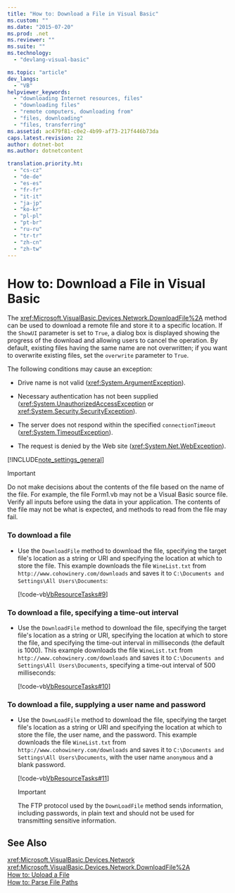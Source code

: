 ```yaml
---
title: "How to: Download a File in Visual Basic"
ms.custom: ""
ms.date: "2015-07-20"
ms.prod: .net
ms.reviewer: ""
ms.suite: ""
ms.technology: 
  - "devlang-visual-basic"

ms.topic: "article"
dev_langs: 
  - "VB"
helpviewer_keywords: 
  - "downloading Internet resources, files"
  - "downloading files"
  - "remote computers, downloading from"
  - "files, downloading"
  - "files, transferring"
ms.assetid: ac479f81-c0e2-4b99-af73-217f446b73da
caps.latest.revision: 22
author: dotnet-bot
ms.author: dotnetcontent

translation.priority.ht: 
  - "cs-cz"
  - "de-de"
  - "es-es"
  - "fr-fr"
  - "it-it"
  - "ja-jp"
  - "ko-kr"
  - "pl-pl"
  - "pt-br"
  - "ru-ru"
  - "tr-tr"
  - "zh-cn"
  - "zh-tw"
---
```

# How to: Download a File in Visual Basic
The <xref:Microsoft.VisualBasic.Devices.Network.DownloadFile%2A> method can be used to download a remote file and store it to a specific location. If the `ShowUI` parameter is set to `True`, a dialog box is displayed showing the progress of the download and allowing users to cancel the operation. By default, existing files having the same name are not overwritten; if you want to overwrite existing files, set the `overwrite` parameter to `True`.  
  
 The following conditions may cause an exception:  
  
-   Drive name is not valid (<xref:System.ArgumentException>).  
  
-   Necessary authentication has not been supplied (<xref:System.UnauthorizedAccessException> or <xref:System.Security.SecurityException>).  
  
-   The server does not respond within the specified `connectionTimeout` (<xref:System.TimeoutException>).  
  
-   The request is denied by the Web site (<xref:System.Net.WebException>).  
  
[!INCLUDE[note_settings_general](~/includes/note-settings-general-md.md)]  
  
> [!IMPORTANT]
>  Do not make decisions about the contents of the file based on the name of the file. For example, the file Form1.vb may not be a Visual Basic source file. Verify all inputs before using the data in your application. The contents of the file may not be what is expected, and methods to read from the file may fail.  
  
### To download a file  
  
-   Use the `DownloadFile` method to download the file, specifying the target file's location as a string or URI and specifying the location at which to store the file. This example downloads the file `WineList.txt` from `http://www.cohowinery.com/downloads` and saves it to `C:\Documents and Settings\All Users\Documents`:  
  
     [!code-vb[VbResourceTasks#9](../../../../visual-basic/developing-apps/programming/computer-resources/codesnippet/VisualBasic/how-to-download-a-file_1.vb)]  
  
### To download a file, specifying a time-out interval  
  
-   Use the `DownloadFile` method to download the file, specifying the target file's location as a string or URI, specifying the location at which to store the file, and specifying the time-out interval in milliseconds (the default is 1000). This example downloads the file `WineList.txt` from `http://www.cohowinery.com/downloads` and saves it to `C:\Documents and Settings\All Users\Documents`, specifying a time-out interval of 500 milliseconds:  
  
     [!code-vb[VbResourceTasks#10](../../../../visual-basic/developing-apps/programming/computer-resources/codesnippet/VisualBasic/how-to-download-a-file_2.vb)]  
  
### To download a file, supplying a user name and password  
  
-   Use the `DownLoadFile` method to download the file, specifying the target file's location as a string or URI and specifying the location at which to store the file, the user name, and the password. This example downloads the file `WineList.txt` from `http://www.cohowinery.com/downloads` and saves it to `C:\Documents and Settings\All Users\Documents`, with the user name `anonymous` and a blank password.  
  
     [!code-vb[VbResourceTasks#11](../../../../visual-basic/developing-apps/programming/computer-resources/codesnippet/VisualBasic/how-to-download-a-file_3.vb)]  
  
    > [!IMPORTANT]
    >  The FTP protocol used by the `DownLoadFile` method sends information, including passwords, in plain text and should not be used for transmitting sensitive information.  
  
## See Also  
 <xref:Microsoft.VisualBasic.Devices.Network>   
 <xref:Microsoft.VisualBasic.Devices.Network.DownloadFile%2A>   
 [How to: Upload a File](../../../../visual-basic/developing-apps/programming/computer-resources/how-to-upload-a-file.md)   
 [How to: Parse File Paths](../../../../visual-basic/developing-apps/programming/drives-directories-files/how-to-parse-file-paths.md)
